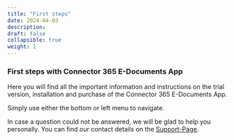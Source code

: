 ```yaml
---
title: "First steps"
date: 2024-04-03
description: 
draft: false
collapsible: true
weight: 1 
---
```


### First steps with Connector 365 E-Documents App

Here you will find all the important information and instructions on the trial version, installation and purchase of the Connector 365 E-Documents App.

Simply use either the bottom or left menu to navigate.

In case a question could not be answered, we will be glad to help you personally. You can find our contact details on the [Support-Page](en-us/apps/help-and-support/).